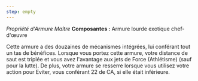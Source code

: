 ```yaml
---
step: empty
---
```

_Propriété d'Armure Maître_
__Composantes :__ Armure lourde exotique chef-d'œuvre

Cette armure a des douzaines de mécanismes intégrées, lui conférant tout un tas de bénéfices. Lorsque vous portez cette armure, votre distance de saut est triplée et vous avez l'avantage aux jets de Force (Athlétisme) (sauf pour la lutte). De plus, votre armure se resserre lorsque vous utilisez votre action pour Eviter, vous conférant 22 de CA, si elle était inférieure.
